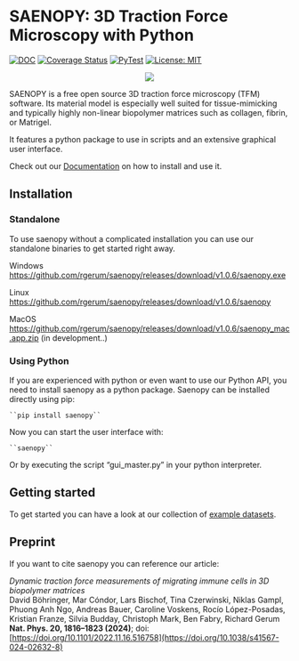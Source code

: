 SAENOPY: 3D Traction Force Microscopy with Python
=======

[![DOC](https://readthedocs.org/projects/saenopy/badge/)](https://saenopy.readthedocs.io)
[![Coverage Status](https://coveralls.io/repos/github/rgerum/saenopy/badge.svg?branch=master)](https://coveralls.io/github/rgerum/saenopy?branch=master)
[![PyTest](https://github.com/rgerum/saenopy/actions/workflows/test.yml/badge.svg)](https://github.com/rgerum/saenopy/actions/workflows/test.yml)
[![License: MIT](https://img.shields.io/badge/License-MIT-yellow.svg)](https://opensource.org/licenses/MIT)

<p align="center">
  <img src="saenopy/img/Logo.png" />
</p>


SAENOPY is a free open source 3D traction force microscopy (TFM) software. Its material model is especially well suited for
tissue-mimicking and typically highly non-linear biopolymer matrices such as collagen, fibrin, or Matrigel. 

It features a python package to use in scripts and an extensive graphical user interface.

Check out our [Documentation](https://saenopy.readthedocs.io) on how to install and use it.

## Installation

### Standalone
To use saenopy without a complicated installation you can use our standalone binaries to get started right away.

Windows
https://github.com/rgerum/saenopy/releases/download/v1.0.6/saenopy.exe

Linux
https://github.com/rgerum/saenopy/releases/download/v1.0.6/saenopy

MacOS
https://github.com/rgerum/saenopy/releases/download/v1.0.6/saenopy_mac.app.zip (in development..)


### Using Python

If you are experienced with python or even want to use our Python API, you need to install saenopy as a python package.
Saenopy can be installed directly using pip:

    ``pip install saenopy``

Now you can start the user interface with:

    ``saenopy``

Or by executing the script “gui_master.py” in your python interpreter.

## Getting started
To get started you can have a look at our collection of [example datasets](https://saenopy.readthedocs.io/en/latest/auto_examples/index.html).

## Preprint
If you want to cite saenopy you can reference our article:

*Dynamic traction force measurements of migrating immune cells in 3D biopolymer matrices*  
David Böhringer, Mar Cóndor, Lars Bischof, Tina Czerwinski, Niklas Gampl, Phuong Anh Ngo, Andreas Bauer, 
Caroline Voskens, Rocío López-Posadas, Kristian Franze, Silvia Budday, Christoph Mark, Ben Fabry, Richard Gerum  
**Nat. Phys. 20, 1816–1823 (2024)**; doi: [https://doi.org/10.1101/2022.11.16.516758](https://doi.org/10.1038/s41567-024-02632-8)

